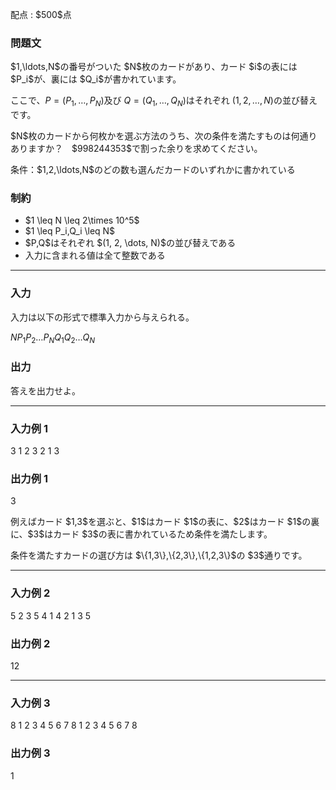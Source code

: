 
<div>

<span>

<span>

<p>
配点 : $500$点
</p>

<div>

<section>

### **問題文**

<p>
$1,\ldots,N$の番号がついた $N$枚のカードがあり、カード $i$の表には $P_i$が、裏には $Q_i$が書かれています。

ここで、$P=(P_1,\ldots,P_N)$及び $Q=(Q_1,\ldots,Q_N)$はそれぞれ $(1, 2, \dots, N)$の並び替えです。
</p>

<p>
$N$枚のカードから何枚かを選ぶ方法のうち、次の条件を満たすものは何通りありますか？　$998244353$で割った余りを求めてください。
</p>

<p>
条件：$1,2,\ldots,N$のどの数も選んだカードのいずれかに書かれている
</p>

</section>

</div>

<div>

<section>

### **制約**

<ul>

<li>
$1 \leq N \leq 2\times 10^5$
</li>

<li>
$1 \leq P_i,Q_i \leq N$
</li>

<li>
$P,Q$はそれぞれ $(1, 2, \dots, N)$の並び替えである
</li>

<li>
入力に含まれる値は全て整数である
</li>

</ul>

</section>

</div>

---

<div>

<div>

<section>

### **入力**

<p>
入力は以下の形式で標準入力から与えられる。
</p>

<div>

$N$$P_1$$P_2$$\ldots$$P_N$$Q_1$$Q_2$$\ldots$$Q_N$
</div>

</section>

</div>

<div>

<section>

### **出力**

<p>
答えを出力せよ。  
</p>

</section>

</div>

</div>

---

<div>

<section>

### **入力例 1**

<div>

3
1 2 3
2 1 3

</div>

</section>

</div>

<div>

<section>

### **出力例 1**

<div>

3

</div>

<p>
例えばカード $1,3$を選ぶと、$1$はカード $1$の表に、$2$はカード $1$の裏に、$3$はカード $3$の表に書かれているため条件を満たします。
</p>

<p>
条件を満たすカードの選び方は $\{1,3\},\{2,3\},\{1,2,3\}$の $3$通りです。
</p>

</section>

</div>

---

<div>

<section>

### **入力例 2**

<div>

5
2 3 5 4 1
4 2 1 3 5

</div>

</section>

</div>

<div>

<section>

### **出力例 2**

<div>

12

</div>

</section>

</div>

---

<div>

<section>

### **入力例 3**

<div>

8
1 2 3 4 5 6 7 8
1 2 3 4 5 6 7 8

</div>

</section>

</div>

<div>

<section>

### **出力例 3**

<div>

1

</div>

</section>

</div>

</span>

</span>

</div>

